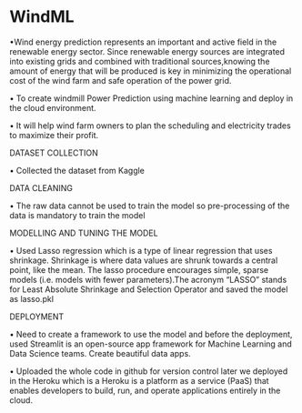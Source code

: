 # WindML
•Wind energy prediction represents an important and active field in the renewable energy sector. Since renewable energy sources are integrated into existing grids and combined with traditional sources,knowing the amount of energy that will be produced is key in minimizing the operational cost of the wind
farm and safe operation of the power grid.

• To create windmill Power Prediction using machine learning and deploy in the cloud environment.

• It will help wind farm owners to plan the scheduling and electricity trades to maximize their profit.

DATASET COLLECTION

• Collected the dataset from Kaggle

DATA CLEANING

• The raw data cannot be used to train the model so pre-processing of the data is mandatory to train the model

MODELLING AND TUNING THE MODEL

• Used Lasso regression which is a type of linear regression that uses shrinkage. Shrinkage is where data values are shrunk
towards a central point, like the mean. The lasso procedure encourages simple, sparse models (i.e. models with fewer
parameters).The acronym “LASSO” stands for Least Absolute Shrinkage and Selection Operator and saved the model as
lasso.pkl

DEPLOYMENT

• Need to create a framework to use the model and before the deployment, used Streamlit is an open-source app
framework for Machine Learning and Data Science teams. Create beautiful data apps.

• Uploaded the whole code in github for version control later we deployed in the Heroku which is a Heroku is a platform as a
service (PaaS) that enables developers to build, run, and operate applications entirely in the cloud.
